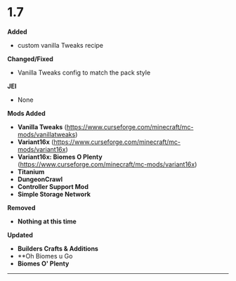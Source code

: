 # 1.7

**Added**
- custom vanilla Tweaks recipe

**Changed/Fixed**
- Vanilla Tweaks config to match the pack style

**JEI**
- None

**Mods Added**
- **Vanilla Tweaks** (https://www.curseforge.com/minecraft/mc-mods/vanillatweaks)
- **Variant16x** (https://www.curseforge.com/minecraft/mc-mods/variant16x)
- **Variant16x: Biomes O Plenty** (https://www.curseforge.com/minecraft/mc-mods/variant16x)
- **Titanium**
- **DungeonCrawl**
- **Controller Support Mod**
- **Simple Storage Network**

**Removed**
- **Nothing at this time**

**Updated**
- **Builders Crafts & Additions**
- **Oh Biomes u Go
- **Biomes O' Plenty**
---------------------------------------------------------------------------------------------
